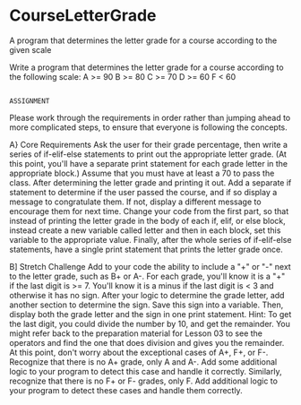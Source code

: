 # CourseLetterGrade
A program that determines the letter grade for a course according to the given scale

Write a program that determines the letter grade for a course according to the following scale:
    A >= 90
    B >= 80
    C >= 70
    D >= 60
    F < 60

                                                                                  ASSIGNMENT
Please work through the requirements in order rather than jumping ahead to more complicated steps, to ensure that everyone is following the concepts.

A}  Core Requirements
  Ask the user for their grade percentage, then write a series of if-elif-else statements to print out the appropriate letter grade. (At this point, you'll have a separate print statement for each grade letter in the appropriate block.)
  Assume that you must have at least a 70 to pass the class. After determining the letter grade and printing it out. Add a separate if statement to determine if the user passed the course, and if so display a message to congratulate them. If not, display a different message to encourage them for next time.
  Change your code from the first part, so that instead of printing the letter grade in the body of each if, elif, or else block, instead create a new variable called letter and then in each block, set this variable to the appropriate value. Finally, after the whole series of if-elif-else statements, have a single print statement that prints the letter grade once.

B]  Stretch Challenge
  Add to your code the ability to include a "+" or "-" next to the letter grade, such as B+ or A-. For each grade, you'll know it is a "+" if the last digit is >= 7. You'll know it is a minus if the last digit is < 3 and otherwise it has no sign.
  After your logic to determine the grade letter, add another section to determine the sign. Save this sign into a variable. Then, display both the grade letter and the sign in one print statement.
    Hint: To get the last digit, you could divide the number by 10, and get the remainder. You might refer back to the preparation material for Lesson 03 to see the operators and find the one that does division and gives you the remainder.
At this point, don't worry about the exceptional cases of A+, F+, or F-. Recognize that there is no A+ grade, only A and A-. Add some additional logic to your program to detect this case and handle it correctly. Similarly, recognize that there is no F+ or F- grades, only F. Add additional logic to your program to detect these cases and handle them correctly.
